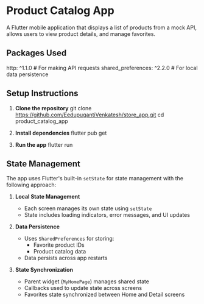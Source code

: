 # Product Catalog App

A Flutter mobile application that displays a list of products from a mock API, allows users to view product details, and manage favorites.


## Packages Used

  http: ^1.1.0        # For making API requests
  shared_preferences: ^2.2.0  # For local data persistence

## Setup Instructions

1. **Clone the repository**
   git clone https://github.com/EedupugantiVenkatesh/store_app.git
   cd product_catalog_app

2. **Install dependencies**
   flutter pub get

3. **Run the app**
   flutter run


## State Management

The app uses Flutter's built-in `setState` for state management with the following approach:

1. **Local State Management**
   - Each screen manages its own state using `setState`
   - State includes loading indicators, error messages, and UI updates

2. **Data Persistence**
   - Uses `SharedPreferences` for storing:
     - Favorite product IDs
     - Product catalog data
   - Data persists across app restarts

3. **State Synchronization**
   - Parent widget (`MyHomePage`) manages shared state
   - Callbacks used to update state across screens
   - Favorites state synchronized between Home and Detail screens
